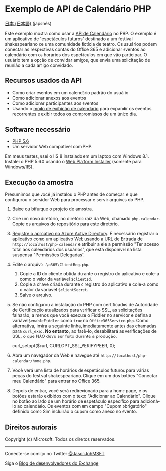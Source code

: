 # Exemplo de API de Calendário PHP #

[日本 (日本語)](https://github.com/jasonjoh/php-calendar/blob/master/loc/readme-ja.md) (japonês)

Este exemplo mostra como usar a [ API de Calendário](https://msdn.microsoft.com/office/office365/APi/calendar-rest-operations) no PHP. O exemplo é um aplicativo de "espetáculos futuros" destinado a um festival shakespeariano de uma comunidade fictícia de teatro. Os usuários podem conectar as respectivas contas do Office 365 e adicionar eventos ao calendário com os horários dos espetáculos em que vão participar. O usuário tem a opção de convidar amigos, que envia uma solicitação de reunião a cada amigo convidado. 

## Recursos usados da API ##

- Como criar eventos em um calendário padrão do usuário
- Como adicionar anexos aos eventos
- Como adicionar participantes aos eventos
- Usando o [modo de exibição de calendário](https://msdn.microsoft.com/office/office365/APi/calendar-rest-operations#GetCalendarView) para expandir os eventos recorrentes e exibir todos os compromissos de um único dia.

## Software necessário ##

- [PHP 5.6](http://php.net/downloads.php)
- Um servidor Web compatível com PHP.

Em meus testes, usei o IIS 8 instalado em um laptop com Windows 8.1. Instalei o PHP 5.6.0 usando o [Web Platform Installer](http://www.microsoft.com/web/downloads/platform.aspx) (somente para Windows/IIS).

## Execução da amostra ##

Presumimos que você já instalou o PHP antes de começar, e que configurou o servidor Web para processar e servir arquivos do PHP. 

1. Baixe ou bifurque o projeto de amostra.
1. Crie um novo diretório, no diretório raiz da Web, chamado `php-calendar`. Copie os arquivos do repositório para este diretório.
1. [Registre o aplicativo no Azure Active Directory](https://github.com/jasonjoh/office365-azure-guides/blob/master/RegisterAnAppInAzure.md). É necessário registrar o aplicativo como um aplicativo Web usando a URL de Entrada de `http://localhost/php-calendar` e atribuir a ele a permissão "Ter acesso total aos calendários dos usuários", que está disponível na lista suspensa "Permissões Delegadas".
1. Edite o arquivo `.\o365\ClientReg.php`. 
	1. Copie a ID do cliente obtida durante o registro do aplicativo e cole-a como o valor da variável `$clientId`. 
	1. Copie a chave criada durante o registro do aplicativo e cole-a como o valor da variável `$clientSecret`.
	1. Salve o arquivo.
1. Se não configurou a instalação do PHP com certificados de Autoridade de Certificação atualizados para verificar o SSL, as solicitações falharão, a menos que você execute o Fiddler no servidor e defina a variável`$enableFiddler` como `true` no `Office365Service.php`. Como alternativa, insira a seguinte linha, imediatamente antes das chamadas para `curl_exec`. **No entanto,** ao fazê-lo, desabilitará as verificações de SSL, o que NÃO deve ser feito durante a produção.

    curl\_setopt($curl, CURLOPT\_SSL\_VERIFYPEER, 0);
1. Abra um navegador da Web e navegue até `http://localhost/php-calendar/home.php`.
1. Você verá uma lista de horários de espetáculos futuros para várias peças do festival shakespeariano. Clique em um dos botões "Conectar meu Calendário" para entrar no Office 365.
1. Depois de entrar, você será redirecionado para a home page, e os botões estarão exibidos com o texto "Adicionar ao Calendário". Clique no botão ao lado de um horário de espetáculo específico para adicioná-lo ao calendário. Os eventos com um campo "Cupom obrigatório" definido como Sim incluirão o cupom como anexo no evento.

## Direitos autorais ##

Copyright (c) Microsoft. Todos os direitos reservados.

----------
Conecte-se comigo no Twitter [@JasonJohMSFT](https://twitter.com/JasonJohMSFT)

Siga o [Blog de desenvolvedores do Exchange](http://blogs.msdn.com/b/exchangedev/)